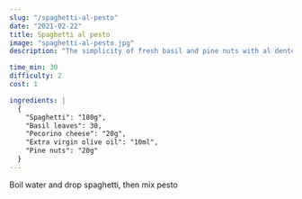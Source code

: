 ```yaml
---
slug: "/spaghetti-al-pesto"
date: "2021-02-22"
title: Spaghetti al pesto
image: "spaghetti-al-pesto.jpg"
description: "The simplicity of fresh basil and pine nuts with al dente spaghetti"

time_min: 30
difficulty: 2
cost: 1

ingredients: |
  {
    "Spaghetti": "180g",
    "Basil leaves": 30,
    "Pecorino cheese": "20g",
    "Extra virgin olive oil": "10ml",
    "Pine nuts": "20g"
  }
---
```


Boil water and drop spaghetti, then mix pesto
